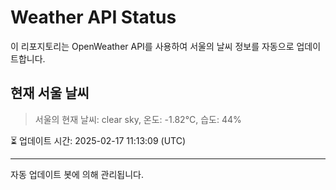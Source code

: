 
# Weather API Status

이 리포지토리는 OpenWeather API를 사용하여 서울의 날씨 정보를 자동으로 업데이트합니다.

## 현재 서울 날씨
> 서울의 현재 날씨: clear sky, 온도: -1.82°C, 습도: 44%

⏳ 업데이트 시간: 2025-02-17 11:13:09 (UTC)

---
자동 업데이트 봇에 의해 관리됩니다.
